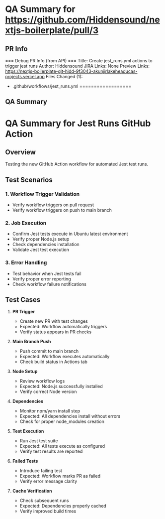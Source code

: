 # QA Summary for https://github.com/Hiddensound/nextjs-boilerplate/pull/3



## PR Info


=== Debug PR Info (from API) ===
Title: Create jest_runs.yml actions to trigger jest runs
Author: Hiddensound
JIRA Links: None
Preview Links: https://nextjs-boilerplate-git-hidd-9f3043-akunjirlakeheaducas-projects.vercel.app
Files Changed (1):
- .github/workflows/jest_runs.yml
==================


## QA Summary

# QA Summary for Jest Runs GitHub Action

## Overview
Testing the new GitHub Action workflow for automated Jest test runs.

## Test Scenarios

### 1. Workflow Trigger Validation
- Verify workflow triggers on pull request
- Verify workflow triggers on push to main branch

### 2. Job Execution
- Confirm Jest tests execute in Ubuntu latest environment
- Verify proper Node.js setup
- Check dependencies installation
- Validate Jest test execution

### 3. Error Handling
- Test behavior when Jest tests fail
- Verify proper error reporting
- Check workflow failure notifications

## Test Cases

1. **PR Trigger**
   - Create new PR with test changes
   - Expected: Workflow automatically triggers
   - Verify status appears in PR checks

2. **Main Branch Push**
   - Push commit to main branch
   - Expected: Workflow executes automatically
   - Check build status in Actions tab

3. **Node Setup**
   - Review workflow logs
   - Expected: Node.js successfully installed
   - Verify correct Node version

4. **Dependencies**
   - Monitor npm/yarn install step
   - Expected: All dependencies install without errors
   - Check for proper node_modules creation

5. **Test Execution**
   - Run Jest test suite
   - Expected: All tests execute as configured
   - Verify test results are reported

6. **Failed Tests**
   - Introduce failing test
   - Expected: Workflow marks PR as failed
   - Verify error message clarity

7. **Cache Verification**
   - Check subsequent runs
   - Expected: Dependencies properly cached
   - Verify improved build times